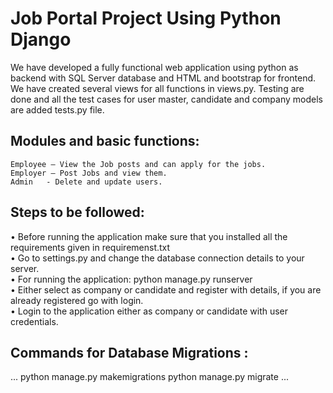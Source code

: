 # Job Portal Project Using Python Django 

We have developed a fully functional web application using python as backend with SQL Server database and HTML and bootstrap for frontend.
We have created several views for all functions in views.py.
Testing are done and all the test cases for user master, candidate and company models are added tests.py file.

## Modules and basic functions:
	Employee – View the Job posts and can apply for the jobs.
	Employer – Post Jobs and view them.
	Admin   - Delete and update users.
## Steps to be followed:

• Before running the application make sure that you installed all the requirements given in requiremenst.txt <br />
• Go to settings.py and change the database connection details to your server. <br />
• For running the application: python manage.py runserver <br />
• Either select as company or candidate and register with details, if you are already registered go with login. <br />
• Login to the application either as company or candidate with user credentials.<br />


## Commands for Database Migrations :

...
python manage.py makemigrations <app-name>
python manage.py migrate
...





